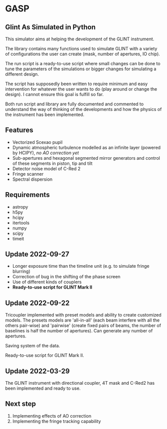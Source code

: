 # GASP
## Glint As Simulated in Python

This simulator aims at helping the development of the GLINT instrument.

The library contains many functions used to simulate GLINT with a variety
of configurations the user can create (mask, number of apertures, IO chip).

The run script is a ready-to-use script where small changes can be done to tune
the parameters of the simulations or bigger changes for simulating a different design.

The script has supposedly been written to require minimum and easy intervention for whatever
the user wants to do (play around or change the design).
I cannot ensure this goal is fulfill so far.

Both run script and library are fully documented and commented to understand
the way of thinking of the developments and how the physics of the instrument
has been implemented.

## Features
- Vectorized Scexao pupil
- Dynamic atmospheric turbulence modelled as an infinite layer (powered by HCIPY), *no AO correction yet*
- Sub-apertures and hexagonal segmented mirror generators and control of these segments in piston, tip and tilt
- Detector noise model of C-Red 2
- Fringe scanner
- Spectral dispersion

## Requirements
- astropy
- h5py
- hcipy
- itertools
- numpy
- scipy
- timeit

## Update 2022-09-27
- Longer exposure time than the timeline unit (e.g. to simulate fringe blurring)
- Correction of bug in the shifting of the phase screen
- Use of different kinds of couplers
- **Ready-to-use script for GLINT Mark II**

## Update 2022-09-22
Tricoupler implemented with preset models and ability to create customized models. The presets models are 'all-in-all' (each beam interfere with all the others pair-wise) and 'pairwise' (create fixed pairs of beams, the number of baselines is half the number of apertures).
Can generate any number of apertures.

Saving system of the data.

Ready-to-use script for GLINT Mark II.

## Update 2022-03-29
The GLINT instrument with directional coupler, 4T mask and C-Red2 has been implemented and ready to use.

## Next step
1. Implementing effects of AO correction
2. Implementing the fringe tracking capability
